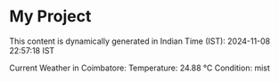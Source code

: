 # My Project

This content is dynamically generated in Indian Time (IST): 2024-11-08 22:57:18 IST


Current Weather in Coimbatore:
Temperature: 24.88 °C
Condition: mist
